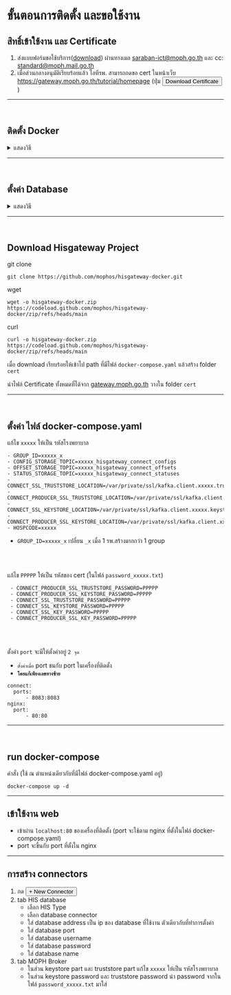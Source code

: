 # ขั้นตอนการติดตั้ง และขอใช้งาน
## สิทธิ์เข้าใช้งาน และ Certificate
1. ส่งแบบฟอร์มขอใช้บริการ([download](https://moph.cc/_aHErjLjJ)) ผ่านทางเมล saraban-ict@moph.go.th และ cc: standard@moph.mail.go.th 
2. เมื่อส่วนกลางอนุมัติเรียบร้อยแล้ว ไอทีรพ. สามารถกดขอ cert ในหน้าเว็บ https://gateway.moph.go.th/tutorial/homepage (ปุ่ม <button>Download Certificate</button>)
---
<br>

## ติดตั้ง Docker
<details><summary>แสดงวิธี</summary>
<p>

1. ติดตั้ง Docker
    - centos: [https://docs.docker.com/engine/install/centos](https://docs.docker.com/engine/install/centos)
    - debian: [https://docs.docker.com/engine/install/debian](https://docs.docker.com/engine/install/debian)
    - fedora: [https://docs.docker.com/engine/install/fedora](https://docs.docker.com/engine/install/fedora)
    - ubuntu: [https://docs.docker.com/engine/install/ubuntu](https://docs.docker.com/engine/install/ubuntu)

2. ติดตั้ง Docker-compose
    - [https://docs.docker.com/compose/install/](https://docs.docker.com/compose/install/)
</p>
</details>

---
<br>

## ตั้งค่า Database
<details><summary>แสดงวิธี</summary>
<p>

### Postgres 
<details>
  <summary>แสดงวิธี</summary>
  <p>

   1. Install plugin
   	- CentOS: 
           ```
           sudo yum install wal2json<version>
           ```
   	- Ubuntu: 
     	    ```
           sudo apt-get install postgresql-<version>-wal2json
           ```
       
       **example** Postgres V.13: `wal2json13` | `postgresql-13-wal2json`
       
       ***ref:*** [htps://github.com/eulerto/wal2json](htps://github.com/eulerto/wal2json)
   2. Configuration options in postgresql.conf:
       ``` 
       wal_level = logical;
       max_replication_slots = 10;
       shared_preload_libraries = 'wal2json'
       ```
   3. Restert service postgres
   - ***P.S.*** Show config path
       ```
       SHOW config_file
       ```
       Ubuntu: `/etc/postgresql/{{version}}/main/postgresql.conf`

       CentOS: `/var/lib/pgsql/{{version}}/data/postgresql.conf`

  </p>
</details>

---

### Mysql
<details><summary>แสดงวิธี</summary>
<p>

1. Configuration options in my.cnf/my.ini
    ```
    server_id=10001
    log_bin=gwhis
    binlog_format=row
    binlog_do_db=ชื่อฐานข้อมูล
    binlog_row_image=FULL

    ;บางเวอร์ชั่นใช้ binlog_expire_logs_seconds=
    expire_logs_days=7
   
    ;กรณีตั้งค่าที่เครื่อง slave โดยใช้ของ mysql ถ้าเป็น slave โดยใช้ tools hosxp ไม่ต้องใส่
    log_slave_updates=on
    ```
2. restart service mysql
3. ทดสอบ Binlog โดยการเข้าไป Query ในฐานข้อมูลใช้คำสั่ง `SHOW BINARY LOGS;`
- ***P.S.*** `GRANT SELECT, RELOAD, SHOW DATABASES, REPLICATION SLAVE, REPLICATION CLIENT`

</p>
</details>

---
### SQL Server
<details><summary>แสดงวิธี</summary>
<p>

1. ใช้คำสั่ง Query เพื่อเปิด CDC สำหรับฐานข้อมูล
    ```
    EXEC sys.sp_cdc_enable_db
    ```

2. ใช้คำสั่ง Query เพื่อเปิด CDC ให้กับตาราง
    
    - ทีละตาราง
        ```
        EXEC sys.sp_cdc_enable_table
            @source_schema = 'dbo',
            @source_name = 'tableName',
            @role_name = NULL,
            @filegroup_name = NULL,
            @supports_net_changes = 1;
        ```
    ---
    - สร้าง function เพื่อเปิด cdc ทีเดียว
        ```
        create procedure sp_enable_disable_cdc_all_tables(@dbname varchar(100), @enable bit)
        as  
        BEGIN TRY  
        DECLARE @source_name varchar(400);  
        declare @sql varchar(1000)  
        DECLARE the_cursor CURSOR FAST_FORWARD FOR  
        SELECT table_name  
        FROM INFORMATION_SCHEMA.TABLES where TABLE_CATALOG=@dbname and table_schema='dbo' and table_name != 'systranschemas'  
        OPEN the_cursor  
        FETCH NEXT FROM the_cursor INTO @source_name  
        WHILE @@FETCH_STATUS = 0  
        BEGIN  
        if @enable = 1  
        set @sql =' Use '+ @dbname+ ';EXEC sys.sp_cdc_enable_table  
                    @source_schema = N''dbo'',@source_name = '+@source_name+'  
                , @role_name = N'''+'dbo'+''''       
        else  
        set @sql =' Use '+ @dbname+ ';EXEC sys.sp_cdc_disable_table  
                    @source_schema = N''dbo'',@source_name = '+@source_name+',  @capture_instance =''all'''  
        exec(@sql)  
        FETCH NEXT FROM the_cursor INTO @source_name  
        END  
        CLOSE the_cursor  
        DEALLOCATE the_cursor  
        SELECT 'Successful'  
        END TRY  
        BEGIN CATCH  
        CLOSE the_cursor  
        DEALLOCATE the_cursor  
            SELECT   
                ERROR_NUMBER() AS ErrorNumber  
                ,ERROR_MESSAGE() AS ErrorMessage;  
        END CATCH  
        ```
      ```
      EXEC sp_enable_disable_cdc_all_tables "database",1
      ```
3. ใช้คำสั่ง Query เพื่อดูตารางที่เปิด CDC
    ```
    SELECT t.name, t.is_tracked_by_cdc FROM sys.tables t WHERE t.is_tracked_by_cdc = 1;
    ```
    
</p>
</details>

---
### Oracle
<details><summary>แสดงวิธี</summary>
<p>

  ```shell
  ORACLE_SID=ORACLCDB dbz_oracle sqlplus /nolog
  ```
  ```
  CONNECT sys/top_secret AS SYSDBA
  alter system set db_recovery_file_dest_size = 10G;
  alter system set db_recovery_file_dest = '/opt/oracle/oradta/recovery_area' scope=spfile;
  shutdown immediate
  startup mount
  alter database archivelog;
  alter database open;
  ```
  Should now "Database log mode: Archive Mode"
  ```
  archive log list

  exit;
  ```
  ***ref:*** https://debezium.io/documentation/reference/connectors/oracle.html#_preparing_the_database

</p>
</details>

</p>
</details>

---
<br>

## Download Hisgateway Project
  git clone
  ```
  git clone https://github.com/mophos/hisgateway-docker.git
  ```
  wget
  ```
  wget -o hisgateway-docker.zip https://codeload.github.com/mophos/hisgateway-docker/zip/refs/heads/main 
  ```
  curl
  ```
  curl -o hisgateway-docker.zip https://codeload.github.com/mophos/hisgateway-docker/zip/refs/heads/main
  ```
  เมื่อ download เรียบร้อยให้เข้าไป path ที่มีไฟล์ `docker-compose.yaml` แล้วสร้าง folder `cert` 
   
  นำไฟล์ Certificate ทั้งหมดที่ได้จาก [gateway.moph.go.th](https://gateway.moph.go.th/tutorial/homepage) วางใน folder `cert`

--- 
<br>

## ตั้งค่า ไฟล์ docker-compose.yaml 

แก้ไข `xxxxx` ให้เป็น รหัสโรงพยาบาล
```
- GROUP_ID=xxxxx_x
- CONFIG_STORAGE_TOPIC=xxxxx_hisgateway_connect_configs
- OFFSET_STORAGE_TOPIC=xxxxx_hisgateway_connect_offsets
- STATUS_STORAGE_TOPIC=xxxxx_hisgateway_connect_statuses
- CONNECT_SSL_TRUSTSTORE_LOCATION=/var/private/ssl/kafka.client.xxxxx.truststore.jks
- CONNECT_PRODUCER_SSL_TRUSTSTORE_LOCATION=/var/private/ssl/kafka.client.xxxxx.truststore.jks
- CONNECT_SSL_KEYSTORE_LOCATION=/var/private/ssl/kafka.client.xxxxx.keystore.jks
- CONNECT_PRODUCER_SSL_KEYSTORE_LOCATION=/var/private/ssl/kafka.client.xxxxx.keystore.jks
- HOSPCODE=xxxxx
```
- `GROUP_ID=xxxxx_x` เปลี่ยน `_x` เมื่อ 1 รพ.สร้างมากกว่า 1 group
<br>
<br>

แก้ไข `PPPPP` ให้เป็น รหัสของ cert (ในไฟล์ `password_xxxxx.txt`)

 ```
  - CONNECT_PRODUCER_SSL_TRUSTSTORE_PASSWORD=PPPPP
  - CONNECT_PRODUCER_SSL_KEYSTORE_PASSWORD=PPPPP
  - CONNECT_SSL_TRUSTSTORE_PASSWORD=PPPPP
  - CONNECT_SSL_KEYSTORE_PASSWORD=PPPPP
  - CONNECT_SSL_KEY_PASSWORD=PPPPP
  - CONNECT_PRODUCER_SSL_KEY_PASSWORD=PPPPP
```
<br>
<br>

ตั้งค่า `port` จะมีให้ตั้งค่าอยู่ `2 จุด`
- `ตั้งค่าเมื่อ` port ชนกับ port ในเครื่องที่ติดตั้ง
- **`โดยแก้เพียงเลขทางซ้าย`**
```
connect:
  ports:
      - 8083:8083
nginx:
  port:
      - 80:80
```
---
<br>

 ## run docker-compose  
คำสั่ง (ใช้ ณ ตำแหน่งเดียวกับที่มีไฟล์ docker-compose.yaml อยู่)
  ```
  docker-compose up -d
  ```
---
## เข้าใช้งาน web
- เข้าผ่าน `localhost:80` ของเครื่องที่ติดตั้ง (port จะใช้ตาม nginx ที่ตั้งในไฟล์ docker-compose.yaml)
- port จะขึ้นกับ port ที่ตั้งใน nginx
---
## การสร้าง connectors
1. กด <button>+ New Connector</button>
2. tab HIS database
     - เลือก HIS Type
     - เลือก database connector
     - ใส่ database address เป็น ip ของ database ที่ใช้งาน ตัวเดียวกับที่ทำการตั้งค่า
     - ใส่ database port
     - ใส่ database username
     - ใส่ database password
     - ใส่ database name
3. tab MOPH Broker
   - ในส่วน keystore part และ truststore part
       แก้ไข `xxxxx` ให้เป็น รหัสโรงพยาบาล
   - ในส่วน keystore password และ truststore password
       นำ password จากในไฟล์ `password_xxxxx.txt` มาใส่
